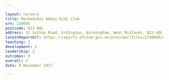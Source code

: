 ```yaml
---

layout: nursery
title: Marmadukes Abbey Kids Club
urn: 229085
postcode: B23 6QL
address: 32 Sutton Road, Erdington, Birmingham, West Midlands, B23 6QL
latestReportUrl: https://reports.ofsted.gov.uk/provider/files/2740609/urn/229085.pdf
teaching: 2
development: 2
leadership: 2
outcomes: 0
overall: 2
date: 9 November 2017

---
```

